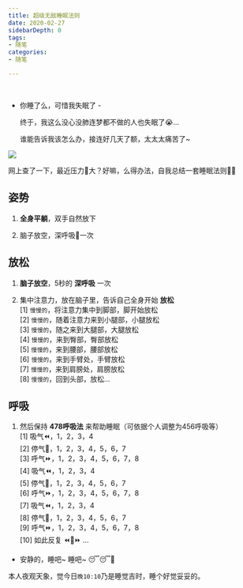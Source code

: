 ```yaml
---
title: 超级无敌睡眠法则
date: 2020-02-27
sidebarDepth: 0
tags:
- 随笔
categories:
- 随笔

---
```


<Boxx/>

<br/>

- 你睡了么，可惜我失眠了 - 

  终于，我这么没心没肺连梦都不做的人也失眠了😭...
  
  谁能告诉我该怎么办，接连好几天了额，太太太痛苦了~
  

![](https://images.unsplash.com/photo-1512341350577-a09358311cb1?ixlib=rb-1.2.1&ixid=eyJhcHBfaWQiOjEyMDd9&auto=format&fit=crop&w=1350&q=80)

网上查了一下，最近压力🍐大？好嘛，么得办法，自我总结一套睡眠法则💪💪

## 姿势

1. **全身平躺**，双手自然放下

2. 脑子放空，深呼吸👃一次

## 放松

1. **脑子放空**，5秒的 **深呼吸** 一次

2. 集中注意力，放在脑子里，告诉自己全身开始 **放松**<br/>
   [1] `慢慢的`，将注意力集中到脚部，脚开始放松<br/>
   [2] `慢慢的`，随着注意力来到小腿部，小腿放松<br/>
   [3] `慢慢的`，随之来到大腿部，大腿放松<br/>
   [4] `慢慢的`，来到臀部，臀部放松<br/>
   [5] `慢慢的`，来到腰部，腰部放松<br/>
   [6] `慢慢的`，来到手臂处，手臂放松<br/>
   [7] `慢慢的`，来到肩膀处，肩膀放松<br/>
   [8] `慢慢的`，回到头部，放松...

## 呼吸

1. 然后保持 **478呼吸法** 来帮助睡眠（可依据个人调整为456呼吸等）<br/>
   [1] 吸气⏪，1，2，3，4<br/>
   [2] 停气🤫，1，2，3，4，5，6，7<br/>
   [3] 呼气⏩，1，2，3，4，5，6，7，8<br/>
   [4] 吸气⏪，1，2，3，4<br/>
   [5] 停气🤫，1，2，3，4，5，6，7<br/>
   [6] 呼气⏩，1，2，3，4，5，6，7，8<br/>
   [7] 吸气⏪，1，2，3，4<br/>
   [8] 停气🤫，1，2，3，4，5，6，7<br/>
   [9] 呼气⏩，1，2，3，4，5，6，7，8<br/>
   [10] 如此反复 ⏪🤫⏩ ...<br/>

- 安静的，睡吧~ 睡吧~ 😴😴🌙

 本人夜观天象，觉今日`晚10:10`乃是睡觉吉时，睡个好觉妥妥的。 